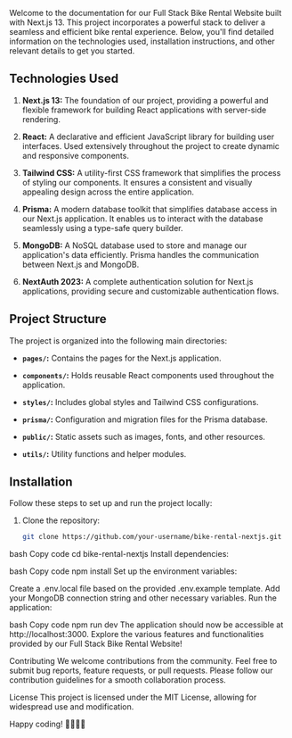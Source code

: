 Welcome to the documentation for our Full Stack Bike Rental Website built with Next.js 13. This project incorporates a powerful stack to deliver a seamless and efficient bike rental experience. Below, you'll find detailed information on the technologies used, installation instructions, and other relevant details to get you started.

## Technologies Used

1. **Next.js 13:** The foundation of our project, providing a powerful and flexible framework for building React applications with server-side rendering.

2. **React:** A declarative and efficient JavaScript library for building user interfaces. Used extensively throughout the project to create dynamic and responsive components.

3. **Tailwind CSS:** A utility-first CSS framework that simplifies the process of styling our components. It ensures a consistent and visually appealing design across the entire application.

4. **Prisma:** A modern database toolkit that simplifies database access in our Next.js application. It enables us to interact with the database seamlessly using a type-safe query builder.

5. **MongoDB:** A NoSQL database used to store and manage our application's data efficiently. Prisma handles the communication between Next.js and MongoDB.

6. **NextAuth 2023:** A complete authentication solution for Next.js applications, providing secure and customizable authentication flows.

## Project Structure

The project is organized into the following main directories:

- **`pages/`:** Contains the pages for the Next.js application.

- **`components/`:** Holds reusable React components used throughout the application.

- **`styles/`:** Includes global styles and Tailwind CSS configurations.

- **`prisma/`:** Configuration and migration files for the Prisma database.

- **`public/`:** Static assets such as images, fonts, and other resources.

- **`utils/`:** Utility functions and helper modules.

## Installation

Follow these steps to set up and run the project locally:

1. Clone the repository:

   ```bash
   git clone https://github.com/your-username/bike-rental-nextjs.git

bash
Copy code
cd bike-rental-nextjs
Install dependencies:

bash
Copy code
npm install
Set up the environment variables:

Create a .env.local file based on the provided .env.example template.
Add your MongoDB connection string and other necessary variables.
Run the application:

bash
Copy code
npm run dev
The application should now be accessible at http://localhost:3000. Explore the various features and functionalities provided by our Full Stack Bike Rental Website!

Contributing
We welcome contributions from the community. Feel free to submit bug reports, feature requests, or pull requests. Please follow our contribution guidelines for a smooth collaboration process.

License
This project is licensed under the MIT License, allowing for widespread use and modification.

Happy coding! 🚴‍♂️🚴‍♀️
 
